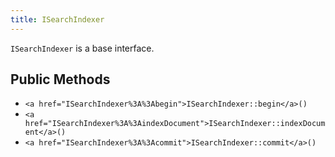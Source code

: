 ```yaml
---
title: ISearchIndexer
---
```


`ISearchIndexer` is a base interface.

## Public Methods

* `<a href="ISearchIndexer%3A%3Abegin">ISearchIndexer::begin</a>()`
* `<a href="ISearchIndexer%3A%3AindexDocument">ISearchIndexer::indexDocument</a>()`
* `<a href="ISearchIndexer%3A%3Acommit">ISearchIndexer::commit</a>()`

